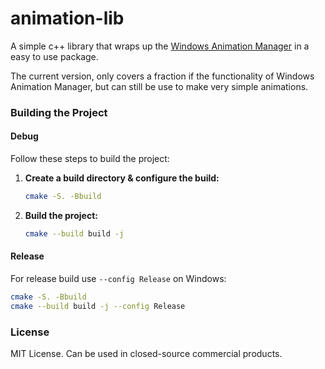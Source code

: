 
# animation-lib
A simple c++ library that wraps up the [Windows Animation Manager](https://learn.microsoft.com/en-us/windows/win32/api/_uianimation/) in a easy to use package. 

The current version, only covers a fraction if the functionality of Windows Animation Manager, but can still be use to make very simple animations.

### Building the Project

#### Debug

Follow these steps to build the project:

1. **Create a build directory & configure the build:**
   ```bash
   cmake -S. -Bbuild
   ```

2. **Build the project:**
   ```bash
   cmake --build build -j
   ```

#### Release

For release build use `--config Release` on Windows:

```bash
cmake -S. -Bbuild
cmake --build build -j --config Release
```

### License

MIT License. Can be used in closed-source commercial products.

